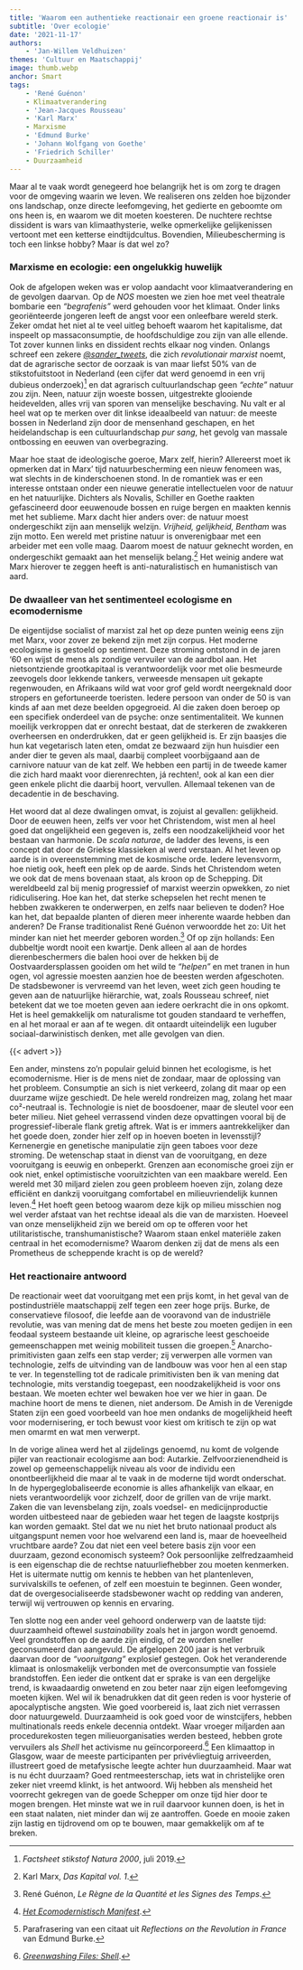 ```yaml
---
title: 'Waarom een authentieke reactionair een groene reactionair is'
subtitle: 'Over ecologie'
date: '2021-11-17'
authors:
    - 'Jan-Willem Veldhuizen'
themes: 'Cultuur en Maatschappij'
image: thumb.webp
anchor: Smart
tags:
    - 'René Guénon'
    - Klimaatverandering
    - 'Jean-Jacques Rousseau'
    - 'Karl Marx'
    - Marxisme
    - 'Edmund Burke'
    - 'Johann Wolfgang von Goethe'
    - 'Friedrich Schiller'
    - Duurzaamheid
---
```


Maar al te vaak wordt genegeerd hoe belangrijk het is om zorg te dragen voor de omgeving waarin we leven. We realiseren ons zelden hoe bijzonder ons landschap, onze directe leefomgeving, het gedierte en geboomte om ons heen is, en waarom we dit moeten koesteren. De nuchtere rechtse dissident is wars van klimaathysterie, welke opmerkelijke gelijkenissen vertoont met een ketterse eindtijdcultus. Bovendien, Milieubescherming is toch een linkse hobby? Maar ís dat wel zo?


### Marxisme en ecologie: een ongelukkig huwelijk

Ook de afgelopen weken was er volop aandacht voor klimaatverandering en de gevolgen daarvan. Op de _NOS_ moesten we zien hoe met veel theatrale bombarie een _“begrafenis”_ werd gehouden voor het klimaat. Onder links georiënteerde jongeren leeft de angst voor een onleefbare wereld sterk. Zeker omdat het niet al te veel uitleg behoeft waarom het kapitalisme, dat inspeelt op massaconsumptie, de hoofdschuldige zou zijn van alle ellende. Tot zover kunnen links en dissident rechts elkaar nog vinden. Onlangs schreef een zekere _[@sander_tweets](https://twitter.com/sander_tweets)_, die zich _revolutionair marxist_ noemt, dat de agrarische sector de oorzaak is van maar liefst 50% van de stikstofuitstoot in Nederland (een cijfer dat werd genoemd in een vrij dubieus onderzoek)[^1] en dat agrarisch cultuurlandschap geen _“echte”_ natuur zou zijn. Neen, natuur zijn woeste bossen, uitgestrekte glooiende heidevelden, alles vrij van sporen van menselijke beschaving. Nu valt er al heel wat op te merken over dit linkse ideaalbeeld van natuur: de meeste bossen in Nederland zijn door de mensenhand geschapen, en het heidelandschap is een cultuurlandschap _pur sang_, het gevolg van massale ontbossing en eeuwen van overbegrazing.

Maar hoe staat de ideologische goeroe, Marx zelf, hierin? Allereerst moet ik opmerken dat in Marx’ tijd natuurbescherming een nieuw fenomeen was, wat slechts in de kinderschoenen stond. In de romantiek was er een interesse ontstaan onder een nieuwe generatie intellectuelen voor de natuur en het natuurlijke. Dichters als Novalis, Schiller en Goethe raakten gefascineerd door eeuwenoude bossen en ruige bergen en maakten kennis met het sublieme. Marx dacht hier anders over: de natuur moest ondergeschikt zijn aan menselijk welzijn. _Vrijheid, gelijkheid, Bentham_ was zijn motto. Een wereld met pristine natuur is onverenigbaar met een arbeider met een volle maag. Daarom moest de natuur geknecht worden, en ondergeschikt gemaakt aan het menselijk belang.[^2] Het weinig andere wat Marx hierover te zeggen heeft is anti-naturalistisch en humanistisch van aard. 


### De dwaalleer van het sentimenteel ecologisme en ecomodernisme

De eigentijdse socialist of marxist zal het op deze punten weinig eens zijn met Marx, voor zover ze bekend zijn met zijn corpus. Het moderne ecologisme is gestoeld op sentiment. Deze stroming ontstond in de jaren ‘60 en wijst de mens als zondige vervuiler van de aardbol aan. Het nietsontziende grootkapitaal is verantwoordelijk voor met olie besmeurde zeevogels door lekkende tankers, verweesde mensapen uit gekapte regenwouden, en Afrikaans wild wat voor grof geld wordt neergeknald door stropers en gefortuneerde toeristen. Iedere persoon van onder de 50 is van kinds af aan met deze beelden opgegroeid. Al die zaken doen beroep op een specifiek onderdeel van de psyche: onze sentimentaliteit. We kunnen moeilijk verkroppen dat er onrecht bestaat, dat de sterkeren de zwakkeren overheersen en onderdrukken, dat er geen gelijkheid is. Er zijn baasjes die hun kat vegetarisch laten eten, omdat ze bezwaard zijn hun huisdier een ander dier te geven als maal, daarbij compleet voorbijgaand aan de carnivore natuur van de kat zelf. We hebben een partij in de tweede kamer die zich hard maakt voor dierenrechten, já rechten!, ook al kan een dier geen enkele plicht die daarbij hoort, vervullen. Allemaal tekenen van de decadentie in de beschaving.

Het woord dat al deze dwalingen omvat, is zojuist al gevallen: gelijkheid. Door de eeuwen heen, zelfs ver voor het Christendom, wist men al heel goed dat ongelijkheid een gegeven is, zelfs een noodzakelijkheid voor het bestaan van harmonie. De _scala naturae_, de ladder des levens, is een concept dat door de Griekse klassieken al werd verstaan. Al het leven op aarde is in overeenstemming met de kosmische orde. Iedere levensvorm, hoe nietig ook, heeft een plek op de aarde. Sinds het Christendom weten we ook dat de mens bovenaan staat, als kroon op de Schepping. Dit wereldbeeld zal bij menig progressief of marxist weerzin opwekken, zo niet ridiculisering. Hoe kan het, dat sterke schepselen het recht menen te hebben zwakkeren te onderwerpen, en zelfs naar believen te doden? Hoe kan het, dat bepaalde planten of dieren meer inherente waarde hebben dan anderen? De Franse traditionalist René Guénon verwoordde het zo: Uit het minder kan niet het meerder geboren worden.[^3] Of op zijn hollands: Een dubbeltje wordt nooit een kwartje. Denk alleen al aan de hordes dierenbeschermers die balen hooi over de hekken bij de Oostvaardersplassen gooiden om het wild te _“helpen”_ en met tranen in hun ogen, vol agressie moesten aanzien hoe de beesten werden afgeschoten. De stadsbewoner is vervreemd van het leven, weet zich geen houding te geven aan de natuurlijke hiërarchie, wat, zoals Rousseau schreef, niet betekent dat we toe moeten geven aan iedere oerkracht die in ons opkomt. Het is heel gemakkelijk om naturalisme tot gouden standaard te verheffen, en al het moraal er aan af te wegen. dit ontaardt uiteindelijk een luguber sociaal-darwinistisch denken, met alle gevolgen van dien.

{{< advert >}}

Een ander, minstens zo’n populair geluid binnen het ecologisme, is het ecomodernisme. Hier is de mens niet de zondaar, maar de oplossing van het probleem. Consumptie an sich is niet verkeerd, zolang dit maar op een duurzame wijze geschiedt. De hele wereld rondreizen mag, zolang het maar co²-neutraal is. Technologie is niet de boosdoener, maar de sleutel voor een beter milieu. Niet geheel verrassend vinden deze opvattingen vooral bij de progressief-liberale flank gretig aftrek. Wat is er immers aantrekkelijker dan het goede doen, zonder hier zelf op in hoeven boeten in levensstijl? Kernenergie en genetische manipulatie zijn geen taboes voor deze stroming. De wetenschap staat in dienst van de vooruitgang, en deze vooruitgang is eeuwig en onbeperkt. Grenzen aan economische groei zijn er ook niet, enkel optimistische vooruitzichten van een maakbare wereld. Een wereld met 30 miljard zielen zou geen probleem hoeven zijn, zolang deze efficiënt en dankzij vooruitgang comfortabel en milieuvriendelijk kunnen leven.[^4] Het hoeft geen betoog waarom deze kijk op milieu misschien nog wel verder afstaat van het rechtse ideaal als die van de marxisten. Hoeveel van onze menselijkheid zijn we bereid om op te offeren voor het utilitaristische, transhumanistische? Waarom staan enkel materiële zaken centraal in het ecomodernisme? Waarom denken zij dat de mens als een Prometheus de scheppende kracht is op de wereld?


### Het reactionaire antwoord

De reactionair weet dat vooruitgang met een prijs komt, in het geval van de postindustriële maatschappij zelf tegen een zeer hoge prijs. Burke, de conservatieve filosoof, die leefde aan de vooravond van de industriële revolutie, was van mening dat de mens het beste zou moeten gedijen in een feodaal systeem bestaande uit kleine, op agrarische leest geschoeide gemeenschappen met weinig mobiliteit tussen die groepen.[^5] Anarcho-primitivisten gaan zelfs een stap verder; zij verwerpen alle vormen van technologie, zelfs de uitvinding van de landbouw was voor hen al een stap te ver. In tegenstelling tot de radicale primitivisten ben ik van mening dat technologie, mits verstandig toegepast, een noodzakelijkheid is voor ons bestaan. We moeten echter wel bewaken hoe ver we hier in gaan. De machine hoort de mens te dienen, niet andersom. De Amish in de Verenigde Staten zijn een goed voorbeeld van hoe men ondanks de mogelijkheid heeft voor modernisering, er toch bewust voor kiest om kritisch te zijn op wat men omarmt en wat men verwerpt. 

In de vorige alinea werd het al zijdelings genoemd, nu komt de volgende pijler van reactionair ecologisme aan bod: Autarkie. Zelfvoorzienendheid is zowel op gemeenschappelijk niveau als voor de individu een onontbeerlijkheid die maar al te vaak in de moderne tijd wordt onderschat. In de hypergeglobaliseerde economie is alles afhankelijk van elkaar, en niets verantwoordelijk voor zichzelf, door de grillen van de vrije markt. Zaken die van levensbelang zijn, zoals voedsel- en medicijnproductie worden uitbesteed naar de gebieden waar het tegen de laagste kostprijs kan worden gemaakt. Stel dat we nu niet het bruto nationaal product als uitgangspunt nemen voor hoe welvarend een land is, maar de hoeveelheid vruchtbare aarde? Zou dat niet een veel betere basis zijn voor een duurzaam, gezond economisch systeem? Ook persoonlijke zelfredzaamheid is een eigenschap die de rechtse natuurliefhebber zou moeten kenmerken. Het is uitermate nuttig om kennis te hebben van het plantenleven, survivalskills te oefenen, of zelf een moestuin te beginnen. Geen wonder, dat de overgesocialiseerde stadsbewoner wacht op redding van anderen, terwijl wij vertrouwen op kennis en ervaring. 

Ten slotte nog een ander veel gehoord onderwerp van de laatste tijd: duurzaamheid oftewel _sustainability_ zoals het in jargon wordt genoemd. Veel grondstoffen op de aarde zijn eindig, of ze worden sneller geconsumeerd dan aangevuld. De afgelopen 200 jaar is het verbruik daarvan door de _“vooruitgang”_ explosief gestegen. Ook het veranderende klimaat is onlosmakelijk verbonden met de overconsumptie van fossiele brandstoffen. Een ieder die ontkent dat er sprake is van een dergelijke trend, is kwaadaardig onwetend en zou beter naar zijn eigen leefomgeving moeten kijken. Wel wil ik benadrukken dat dit geen reden is voor hysterie of apocalyptische angsten. Wie goed voorbereid is, laat zich niet verrassen door natuurgeweld. Duurzaamheid is ook goed voor de winstcijfers, hebben multinationals reeds enkele decennia ontdekt. Waar vroeger miljarden aan procedurekosten tegen milieuorganisaties werden besteed, hebben grote vervuilers als _Shell_ het activisme nu geïncorporeerd.[^6] Een klimaattop in Glasgow, waar de meeste participanten per privévliegtuig arriveerden, illustreert goed de metafysische leegte achter hun duurzaamheid. Maar wat is nu écht duurzaam? Goed rentmeesterschap, iets wat in christelijke oren zeker niet vreemd klinkt, is het antwoord. Wij hebben als mensheid het voorrecht gekregen van de goede Schepper om onze tijd hier door te mogen brengen. Het minste wat we in ruil daarvoor kunnen doen, is het in een staat nalaten, niet minder dan wij ze aantroffen. Goede en mooie zaken zijn lastig en tijdrovend om op te bouwen, maar gemakkelijk om af te breken.
 
[^1]: _Factsheet stikstof Natura 2000_, juli 2019.
[^2]: Karl Marx, _Das Kapital vol. 1_.
[^3]: René Guénon, _Le Règne de la Quantité et les Signes des Temps_.
[^4]: _[Het Ecomodernistisch Manifest](http://www.ecomodernism.org/nederlands)_.
[^5]: Parafrasering van een citaat uit _Reflections on the Revolution in France_ van Edmund Burke.
[^6]: _[Greenwashing Files: Shell](https://www.clientearth.org/projects/the-greenwashing-files/shell/)_.
